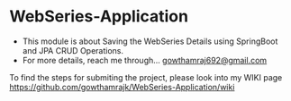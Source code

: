# WebSeries-Application

- This module is about Saving the WebSeries Details using SpringBoot and JPA CRUD Operations.
- For more details, reach me through... gowthamraj692@gmail.com

To find the steps for submiting the project, please look into my WIKI page
https://github.com/gowthamrajk/WebSeries-Application/wiki
